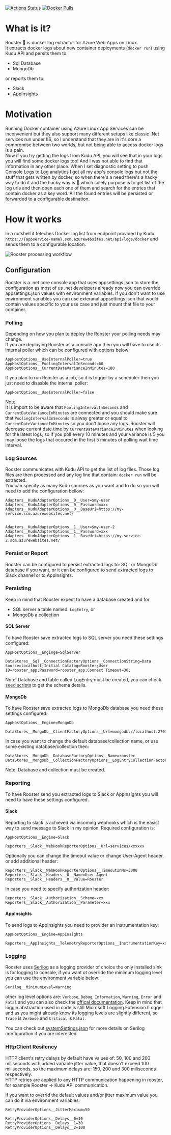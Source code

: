 [![Actions Status](https://github.com/MirzaMerdovic/rooster/workflows/Docker/badge.svg)](https://github.com/MirzaMerdovic/rooster/actions)
[![Docker Pulls](https://img.shields.io/docker/pulls/mirzamerdovic/rooster?style=flat)](https://hub.docker.com/r/mirzamerdovic/rooster)

# What is it?
Rooster :rooster: is docker log extractor for Azure Web Apps on Linux.  
It extracts docker logs about new container deployments (`docker run`) using Kudu API and persits them to:
* Sql Database
* MongoDb  

or reports them to:  
* Slack
* AppInsights

# Motivation

Running Docker container using Azure Linux App Services can be inconvenient but they also support many different setups like classic .Net services run under IIS, so I understand that they are in it's core a compromise between two worlds, but not being able to access docker logs is a pain.  
Now if you try getting the logs from Kudu API, you will see that in your logs you will find some docker logs too! And I was not able to find that information in any other place. When I set diagnostic setting to push Console Logs to Log analytics I got all my app's console logs but not the stuff that gets written by docker, so when there's a need there's a hacky way to do it and the hacky way is :rooster: which solely purpose is to get list of the log urls and then open each one of them and search for the entries that contain docker as a key word. All the found entries will be persisted or forwarded to a configurable destination.

# How it works

In a nutshell it feteches Docker log list from endpoint provided by Kudu `https://{appservice-name}.scm.azurewebsites.net/api/logs/docker` and sends them to a configurable location.

![Rooster processing workflow](https://raw.githubusercontent.com/MirzaMerdovic/rooster/master/src/docs/Rooster.svg)
## Configuration
Rooster is a .net core console app that uses appsettings.json to store the configuration as most of us .net developers already now you can override appsettings.json values with environment variables. If you don't want to use environment variables you can use exteranal appsettings.json that would contain values specific to your use case and just mount that file to your container.

### Polling 
Depending on how you plan to deploy the Rooster your polling needs may change.  
If you are deploying Rooster as a console app then you will have to use its internal poller which can be configured with options below:
```
AppHostOptions__UseInternalPoller=true
AppHostOptions__PoolingIntervalInSeconds=60
AppHostOptions__CurrentDateVarianceInMinutes=180
```

If you plan to run Rooster as a job, so it is trigger by a scheduler then you just need to disasble the internal poller:
```
AppHostOptions__UseInternalPoller=false
```

Note:  
It is import to be aware that `PoolingIntervalInSeconds` and `CurrentDateVarianceInMinutes` are connected and you should make sure that `PoolingIntervalInSeconds` is alway greater or equal to `CurrentDateVarianceInMinutes` so you don't loose any logs. Rooster will decrease current date time by `CurrentDateVarianceInMinutes` when looking for the latest logs, so if you poll every 10 minutes and your variance is 5 you may loose the logs that occured in the first 5 minutes of polling wait time interval. 

### Log Sources
Rooster communicates with Kudu API to get the list of log files. Those log files are then processed and any log line that contain: `docker run` will be extracted.  
You can specify as many Kudu sources as you want and to do so you will need to add the configuration bellow:
```
Adapters__KuduAdapterOptions__0__User=$my-user
Adapters__KuduAdapterOptions__0__Password=xxx
Adapters__KuduAdapterOptions__0__BaseUri=https://my-service.scm.azurewebsites.net/


Adapters__KuduAdapterOptions__1__User=$my-user-2
Adapters__KuduAdapterOptions__1__Password=xxx
Adapters__KuduAdapterOptions__1__BaseUri=https://my-service-2.scm.azurewebsites.net/
```

### Persist or Report
Rooster can be configured to persist extracted logs to: SQL or MongoDb database if you want, or it can be configured to send extracted logs to Slack channel or to AppInsights.

### Persisting
Keep in mind that Rooster expect to have a database created and for 
* SQL server a table named: `LogEntry`, or 
* MongoDb a collection  

#### SQL Server
To have Rooster save extracted logs to SQL server you need these settings configured:
```
AppHostOptions__Enginge=SqlServer

DataStores__Sql__ConnectionFactoryOptions__ConnectionString=Data Source=localhost;Initial Catalog=Rooster;User ID=rooster_app;Password=rooster_app;Connect Timeout=30;
```
Note: Database and table called LogEntry must be created, you can check [seed scripts](src/SqlScripts/scripts/) to get the schema details.

#### MongoDb
To have Rooster save extracted logs to MongoDb database you need these settings configured:
```
AppHostOptions__Engine=MongoDb

DataStores__MongoDb__ClientFactoryOptions__Url=mongodb://localhost:27017
```
In case you want to change the default database/collection name, or use some existing database/collection then:
```
DataStores__MongoDb__DatabaseFactoryOptions__Name=rooster
DataStores__MongoDb__CollectionFactoryOptions__LogEntryCollectionFactoryOptions__Name=LogEntry
```
Note: 
Database and collection must be created.

### Reporting
To have Rooster send you extracted logs to Slack or AppInsights you will need to have these settings configured.

#### Slack
Reporting to slack is achieved via incoming webhooks which is the easist way to send message to Slack in my opinion. Required configuration is:
```
AppHostOptions__Engine=Slack

Reporters__Slack__WebHookReporterOptions__Url=services/xxxxxx
```

Optionally you can change the timeout value or change User-Agent header, or add additional header:
```
Reporters__Slack__WebHookReporterOptions__TimeoutInMs=3000
Reporters__Slack__Headers__0__Name=User-Agent
Reporters__Slack__Headers__0__Value=Rooster
```

In case you need to specify authorization header:
```
Reporters__Slack__Authorization__Scheme=xxx
Reporters__Slack__Authorization__Parameter=xxx
```

#### AppInsights
To send logs to AppInsights you need to provider an instrumentation key:
```
AppHostOptions__Engine=AppInsights

Reporters__AppInsights__TelemetryReporterOptions__InstrumentationKey=xxx
```

### Logging
Rooster uses [Serilog](https://serilog.net/) as a logging provider of choice the only installed sink is for logging to console, if you want ot override the minimum logging level you can use the environment variable below:
```
Serilog__MinimumLevel=Warning
```  

other log level options are: `Verbose`, `Debug`, `Information`, `Warning`, `Error` and `Fatal` and you can also check the [offical documentation](https://github.com/serilog/serilog/wiki/Configuration-Basics#minimum-level). Keep in mind that loggin abstraction used in code is still Microsoft.Logging.Extension.ILogger and as you might already know its logging levels are slightly different, so `Trace` is `Verbose` and `Critical` is `Fatal`.

You can check out [systemSettings.json](src/Rooster.DependencyInjection/systemSettings.json) for more details on Serilog configuration if you are interested.

### HttpClient Resilency

HTTP client's retry delays by default have values of: 50, 100 and 200 miliseconds with added variable jitter value, that doesn't exceed 100 miliseconds, so the maximum delays are: 150, 200 and 300 miliseconds respectively.  
HTTP retries are applied to any HTTP communication happening in rooster, for example Rooster -> Kudu API communication.

If you want to overrid the default values and/or jitter maximum value you can do it via environment variables:
```
RetryProviderOptions__JitterMaxium=50

RetryProviderOptions__Delays__0=10
RetryProviderOptions__Delays__1=30
RetryProviderOptions__Delays__2=100
```
